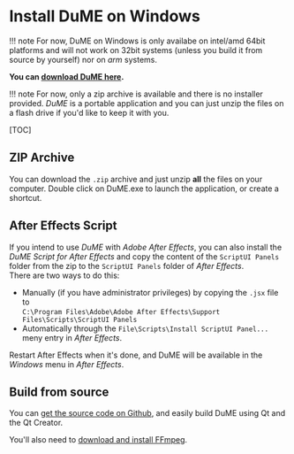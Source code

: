 # Install DuME on Windows

!!! note
    For now, DuME on Windows is only availabe on intel/amd 64bit platforms and will not work on 32bit systems (unless you build it from source by yourself) nor on *arm* systems.

**You can [download DuME here](https://rainboxlab.org/tools/dume/).**

!!! note
    For now, only a zip archive is available and there is no installer provided. *DuME* is a portable application and you can just unzip the files on a flash drive if you'd like to keep it with you.

[TOC]

## ZIP Archive

You can download the `.zip` archive and just unzip **all** the files on your computer. Double click on DuME.exe to launch the application, or create a shortcut.

## After Effects Script

If you intend to use *DuME* with *Adobe After Effects*, you can also install the *DuME Script for After Effects* and copy the content of the `ScriptUI Panels` folder from the zip to the `ScriptUI Panels` folder of *After Effects*.  
There are two ways to do this:

- Manually (if you have administrator privileges) by copying the `.jsx` file to  
`C:\Program Files\Adobe\Adobe After Effects\Support Files\Scripts\ScriptUI Panels`
- Automatically through the `File\Scripts\Install ScriptUI Panel...` meny entry in *After Effects*.

Restart After Effects when it's done, and DuME will be available in the *Windows* menu in *After Effects*.

## Build from source

You can [get the source code on Github](https://github.com/Rainbox-dev/DuME), and easily build DuME using Qt and the Qt Creator.

You'll also need to [download and install FFmpeg](https://ffmpeg.org/download.html#build-windows).
